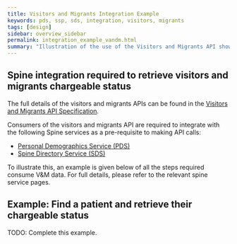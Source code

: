 ```yaml
---
title: Visitors and Migrants Integration Example
keywords: pds, ssp, sds, integration, visitors, migrants
tags: [design]
sidebar: overview_sidebar
permalink: integration_example_vandm.html
summary: "Illustration of the use of the Visitors and Migrants API showing all interactions required with Spine services."
---
```


## Spine integration required to retrieve visitors and migrants chargeable status ##

The full details of the visitors and migrants APIs can be found in the [Visitors and Migrants API Specification](https://developer.nhs.uk/apis/vandm).

Consumers of the visitors and migrants API are required to integrate with the following Spine services as a pre-requisite to making API calls:

- [Personal Demographics Service (PDS)](integration_personal_demographic_service.html)
- [Spine Directory Service (SDS)](integration_spine_directory_service.html)

To illustrate this, an example is given below of all the steps required consume V&M data. For full details, please refer to the relevant spine service pages.

## Example: Find a patient and retrieve their chargeable status ##

TODO: Complete this example.
